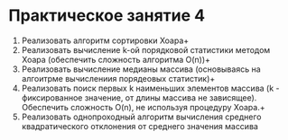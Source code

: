 # Практическое занятие 4

1. Реализовать алгоритм сортировки Хоара+
2. Реализовать вычисление k-ой порядковой статистики методом Хоара (обеспечить сложность алгоритма O(n))+
3. Реализовать вычисление медианы массива (основываясь на алгоитрме вычислениия порядеовых статистик)+
4. Реализовать поиск первых k наименьших элементов массива (k - фиксированное значение, от длины массива не зависящее). Обеспечить сложность O(n), не используя процедуру Хоара.+
5. Реализовать однопроходный алгоритм вычисления среднего квадратического отклонения от среднего значения массива 
